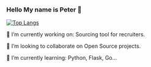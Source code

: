 ### Hello My name is Peter 👋

[![Top Langs](https://github-readme-stats.vercel.app/api/top-langs/?username=kasztp&layout=compact&theme=highcontrast)](https://github.com/anuraghazra/github-readme-stats)

🔭 I’m currently working on: Sourcing tool for recruiters.

👯 I’m looking to collaborate on Open Source projects.

🌱 I’m currently learning: Python, Flask, Go...
<!--
**kasztp/kasztp** is a ✨ _special_ ✨ repository because its `README.md` (this file) appears on your GitHub profile.

Here are some ideas to get you started:

- 🔭 I’m currently working on: A sourcingtool for recruiters.
- 🌱 I’m currently learning: Python, Flask
- 👯 I’m looking to collaborate on ...
- 🤔 I’m looking for help with ...
- 💬 Ask me about ...
- 📫 How to reach me: ...
- 😄 Pronouns: ...
- ⚡ Fun fact: ...
-->

